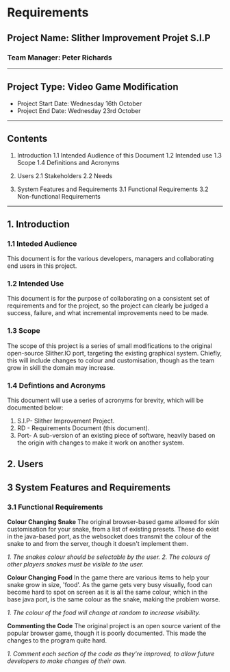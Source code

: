 # Requirements

## Project Name: Slither Improvement Projet S.I.P
### Team Manager: Peter Richards
---

## Project Type: Video Game Modification
- Project Start Date: Wednesday 16th October
- Project End Date: Wednesday 23rd October
---

## Contents

1. Introduction
1.1 Intended Audience of this Document
1.2 Intended use
1.3 Scope
1.4 Definitions and Acronyms

2. Users
2.1 Stakeholders
2.2 Needs

3. System Features and Requirements
3.1 Functional Requirements
3.2 Non-functional Requirements
---

## 1. Introduction

### 1.1 Inteded Audience

This document is for the various developers, managers and collaborating end users in this project.

### 1.2 Intended Use

This document is for the purpose of collaborating on a consistent set of requirements and for the project, so the project can clearly be judged a success, failure, and what incremental improvements need to be made.

### 1.3 Scope

The scope of this project is a series of small modifications to the original open-source Slither.IO port, targeting the existing graphical system. Chiefly, this will include changes to colour and customisation, though as the team grow in skill the domain may increase.

### 1.4 Defintions and Acronyms

This document will use a series of acronyms for brevity, which will be documented below:
1. S.I.P- Slither Improvement Project.
2. RD - Requirements Document (this document).
3. Port- A sub-version of an existing piece of software, heavily based on the origin with changes to make it work on another system.

## 2. Users

## 3 System Features and Requirements

### 3.1 Functional Requirements

**Colour Changing Snake**
The original browser-based game allowed for skin customisation for your snake, from a list of existing presets. These do exist in the java-based port, as the websocket does transmit the colour of the snake to and from the server, though it doesn't implement them.

*1. The snakes colour should be selectable by the user.*
*2. The colours of other players snakes must be visible to the user.*

**Colour Changing Food**
In the game there are various items to help your snake grow in size, 'food'. As the game gets very busy visually, food can become hard to spot on screen as it is all the same colour, which in the base java port, is the same colour as the snake, making the problem worse.

*1. The colour of the food will change at random to increase visibility.*

**Commenting the Code**
The original project is an open source varient of the popular browser game, though it is poorly documented. This made the changes to the program quite hard.

*1. Comment each section of the code as they're improved, to allow future developers to make changes of their own.*
